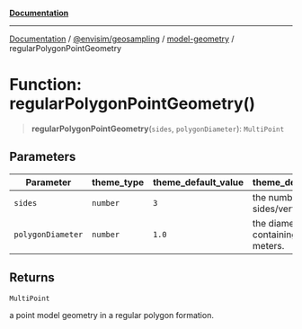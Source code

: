 [**Documentation**](../../../../README.md)

---

[Documentation](../../../../README.md) / [@envisim/geosampling](../../README.md) / [model-geometry](../README.md) / regularPolygonPointGeometry

# Function: regularPolygonPointGeometry()

> **regularPolygonPointGeometry**(`sides`, `polygonDiameter`): `MultiPoint`

## Parameters

| Parameter         | theme_type | theme_default_value | theme_description                                |
| ----------------- | ---------- | ------------------- | ------------------------------------------------ |
| `sides`           | `number`   | `3`                 | the number of sides/vertices.                    |
| `polygonDiameter` | `number`   | `1.0`               | the diameter of the containing circle in meters. |

## Returns

`MultiPoint`

a point model geometry in a regular polygon formation.
